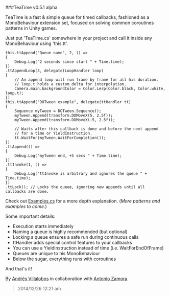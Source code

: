 ###TeaTime v0.5.1 alpha

TeaTime is a fast & simple queue for timed callbacks, fashioned as a
MonoBehaviour extension set, focused on solving common coroutines patterns in
Unity games.

Just put 'TeaTime.cs' somewhere in your project and call it inside any
MonoBehaviour using 'this.tt'.


	this.ttAppend("Queue name", 2, () =>
	{
		Debug.Log("2 seconds since start " + Time.time);
	})
	.ttAppendLoop(3, delegate(LoopHandler loop)
	{
		// An append loop will run frame by frame for all his duration.
		// loop.t holds a custom delta for interpolation.
		Camera.main.backgroundColor = Color.Lerp(Color.black, Color.white, loop.t);
	})
	this.ttAppend("DOTween example", delegate(ttHandler tt)
	{
		Sequence myTween = DOTween.Sequence();
		myTween.Append(transform.DOMoveX(5, 2.5f));
		myTween.Append(transform.DOMoveX(-5, 2.5f));

		// Waits after this callback is done and before the next append
		// for a time or YieldInstruction.
		tt.WaitFor(myTween.WaitForCompletion());
	})
	.ttAppend(() =>
	{
		Debug.Log("myTween end, +5 secs " + Time.time);
	})
	.ttInvoke(1, () =>
	{
		Debug.Log("ttInvoke is arbitrary and ignores the queue " + Time.time);
	})
	.ttLock(); // Locks the queue, ignoring new appends until all callbacks are done.


Check out
[Examples.cs](http://github.com/alvivar/TeaTime/blob/master/Examples.cs) for a
more depth explanation. (*More patterns and examples to come.*)

Some important details:
- Execution starts immediately
- Naming a queue is highly recommended (but optional)
- Locking a queue ensures a safe run during continuous calls
- ttHandler adds special control features to your callbacks
- You can use a YieldInstruction instead of time (i.e. WaitForEndOfFrame)
- Queues are unique to his MonoBehaviour
- Below the sugar, everything runs with coroutines

And that's it!

By [Andrés Villalobos](http://twitter.com/matnesis) in collaboration with
[Antonio Zamora](http://twitter.com/tzamora).

> 2014/12/26 12:21 am